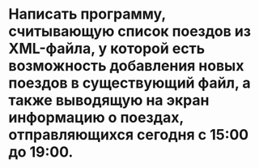 # Написать программу, считывающую список поездов из XML-файла,  у которой есть возможность добавления новых поездов в существующий файл, а также выводящую на экран информацию о поездах, отправляющихся сегодня с 15:00 до 19:00.

